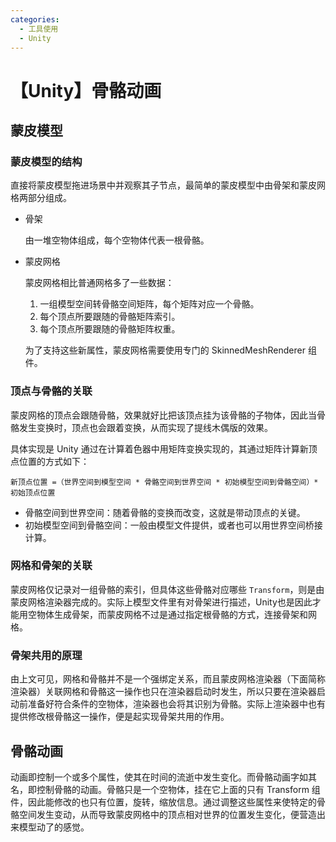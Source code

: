 ```yaml
---
categories:
  - 工具使用
  - Unity
---
```


# 【Unity】骨骼动画

## 蒙皮模型

### 蒙皮模型的结构

直接将蒙皮模型拖进场景中并观察其子节点，最简单的蒙皮模型中由骨架和蒙皮网格两部分组成。

- 骨架

  由一堆空物体组成，每个空物体代表一根骨骼。

- 蒙皮网格

  蒙皮网格相比普通网格多了一些数据：

  1. 一组模型空间转骨骼空间矩阵，每个矩阵对应一个骨骼。
  2. 每个顶点所要跟随的骨骼矩阵索引。
  2. 每个顶点所要跟随的骨骼矩阵权重。

  为了支持这些新属性，蒙皮网格需要使用专门的 SkinnedMeshRenderer 组件。

### 顶点与骨骼的关联

蒙皮网格的顶点会跟随骨骼，效果就好比把该顶点挂为该骨骼的子物体，因此当骨骼发生变换时，顶点也会跟着变换，从而实现了提线木偶版的效果。

具体实现是 Unity 通过在计算着色器中用矩阵变换实现的，其通过矩阵计算新顶点位置的方式如下：

```
新顶点位置 =（世界空间到模型空间 * 骨骼空间到世界空间 * 初始模型空间到骨骼空间）* 初始顶点位置
```

- 骨骼空间到世界空间：随着骨骼的变换而改变，这就是带动顶点的关键。
- 初始模型空间到骨骼空间：一般由模型文件提供，或者也可以用世界空间桥接计算。

### 网格和骨架的关联

蒙皮网格仅记录对一组骨骼的索引，但具体这些骨骼对应哪些 `Transform`，则是由蒙皮网格渲染器完成的。实际上模型文件里有对骨架进行描述，Unity也是因此才能用空物体生成骨架，而蒙皮网格不过是通过指定根骨骼的方式，连接骨架和网格。

### 骨架共用的原理

由上文可见，网格和骨骼并不是一个强绑定关系，而且蒙皮网格渲染器（下面简称渲染器）关联网格和骨骼这一操作也只在渲染器启动时发生，所以只要在渲染器启动前准备好符合条件的空物体，渲染器也会将其识别为骨骼。实际上渲染器中也有提供修改根骨骼这一操作，便是起实现骨架共用的作用。

## 骨骼动画

动画即控制一个或多个属性，使其在时间的流逝中发生变化。而骨骼动画字如其名，即控制骨骼的动画。骨骼只是一个空物体，挂在它上面的只有 Transform 组件，因此能修改的也只有位置，旋转，缩放信息。通过调整这些属性来使特定的骨骼空间发生变动，从而导致蒙皮网格中的顶点相对世界的位置发生变化，便营造出来模型动了的感觉。
